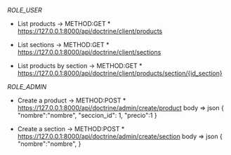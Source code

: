 <em> ROLE_USER </em>

* List products -> METHOD:GET *
https://127.0.0.1:8000/api/doctrine/client/products

* List sections -> METHOD:GET *
https://127.0.0.1:8000/api/doctrine/client/sections

* List products by section -> METHOD:GET *
https://127.0.0.1:8000/api/doctrine/client/products/section/{id_section}


<em> ROLE_ADMIN </em>

* Create a product -> METHOD:POST *
https://127.0.0.1:8000/api/doctrine/admin/create/product
body => json
{
    "nombre":"nombre",
    "seccion_id": 1,
    "precio":1
}

* Create a section -> METHOD:POST *
https://127.0.0.1:8000/api/doctrine/admin/create/section
body => json
{
    "nombre":"nombre",
}
